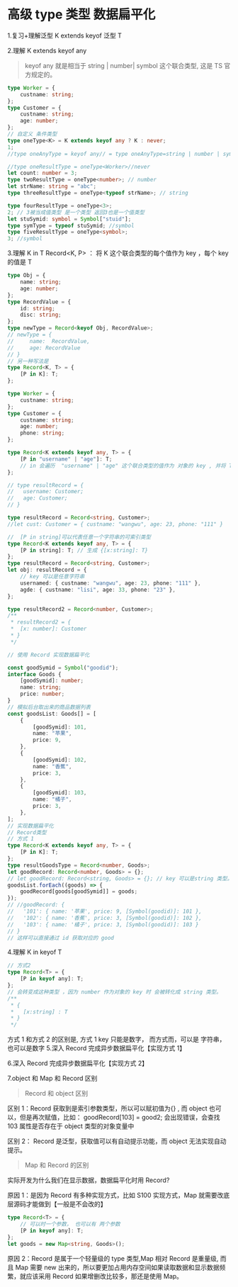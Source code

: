 # 高级 type 类型 数据扁平化

1.复习+理解泛型 K extends keyof 泛型 T

2.理解 K extends keyof any

> keyof any 就是相当于 string | number| symbol 这个联合类型, 这是 TS 官方规定的。

```ts
type Worker = {
	custname: string;
};
type Customer = {
	custname: string;
	age: number;
};
// 自定义 条件类型
type oneType<K> = K extends keyof any ? K : never;
1;
//type oneAnyType = keyof any// = type oneAnyType=string | number | symbol

//type oneResultType = oneType<Worker>//never
let count: number = 3;
type twoResultType = oneType<number>; // number
let strName: string = "abc";
type threeResultType = oneType<typeof strName>; // string

type fourResultType = oneType<3>;
2; // 3被当成值类型 是一个类型 返回3也是一个值类型
let stuSymid: symbol = Symbol["stuid"];
type symType = typeof stuSymid; //symbol
type fiveResultType = oneType<symbol>;
3; //symbol
```

3.理解 K in T
Record<K, P> ： 将 K 这个联合类型的每个值作为 key ，每个 key 的值是 T

```ts
type Obj = {
	name: string;
	age: number;
};
type RecordValue = {
	id: string;
	disc: string;
};
type newType = Record<keyof Obj, RecordValue>;
// newType = {
//     name:  RecordValue,
//     age: RecordValue
// }
// 另一种写法是
type Record<K, T> = {
	[P in K]: T;
};
```

```ts
type Worker = {
	custname: string;
};
type Customer = {
	custname: string;
	age: number;
	phone: string;
};

type Record<K extends keyof any, T> = {
	[P in "username" | "age"]: T;
	// in 会遍历  "username" | "age" 这个联合类型的值作为 对象的 key , 并将 T 赋值给 对应的 key
};

// type resultRecord = {
//   username: Customer;
//   age: Customer;
// }

type resultRecord = Record<string, Customer>;
//let cust: Customer = { custname: "wangwu", age: 23, phone: "111" }

//  [P in string]可以代表任意一个字符串的可索引类型
type Record<K extends keyof any, T> = {
	[P in string]: T; // 生成 {[x:string]: T}
};
type resultRecord = Record<string, Customer>;
let obj: resultRecord = {
	// key 可以是任意字符串
	usernamed: { custname: "wangwu", age: 23, phone: "111" },
	agde: { custname: "lisi", age: 33, phone: "23" },
};

type resultRecord2 = Record<number, Customer>;
/**
 * resultRecord2 = {
 *  [x: number]: Customer
 * }
 */

// 使用 Record 实现数据扁平化

const goodSymid = Symbol("goodid");
interface Goods {
	[goodSymid]: number;
	name: string;
	price: number;
}
// 模拟后台取出来的商品数据列表
const goodsList: Goods[] = [
	{
		[goodSymid]: 101,
		name: "苹果",
		price: 9,
	},
	{
		[goodSymid]: 102,
		name: "香蕉",
		price: 3,
	},
	{
		[goodSymid]: 103,
		name: "橘子",
		price: 3,
	},
];
// 实现数据扁平化
// Record类型
// 方式 1
type Record<K extends keyof any, T> = {
	[P in K]: T;
};
type resultGoodsType = Record<number, Goods>;
let goodRecord: Record<number, Goods> = {};
// let goodRecord: Record<string, Goods> = {}; // key 可以是string 类型。
goodsList.forEach((goods) => {
	goodRecord[goods[goodSymid]] = goods;
});
// //goodRecord: {
//   '101': { name: '苹果', price: 9, [Symbol(goodid)]: 101 },
//   '102': { name: '香蕉', price: 3, [Symbol(goodid)]: 102 },
//   '103': { name: '橘子', price: 3, [Symbol(goodid)]: 103 }
// }
// 这样可以直接通过 id 获取对应的 good
```

4.理解 K in keyof T

```ts
// 方式2
type Record<T> = {
	[P in keyof any]: T;
};
// 会转变成这种类型 ，因为 number 作为对象的 key 时 会被转化成 string 类型。
/**
 * {
 *	 [x:string] : T
 * }
 */
```

方式 1 和方式 2 的区别是, 方式 1 key 只能是数字， 而方式而，可以是 字符串，也可以是数字 5.深入 Record 完成异步数据扁平化【实现方式 1】

6.深入 Record 完成异步数据扁平化【实现方式 2】

7.object 和 Map 和 Record 区别

> Record 和 object 区别

区别 1：Record 获取到是索引参数类型，所以可以赋初值为{} , 而 object 也可以，但是再次赋值，比如： goodRecord[103] = good2; 会出现错误，会查找 103 属性是否存在于 object 类型的对象变量中

区别 2： Record 是泛型，获取值可以有自动提示功能，而 object 无法实现自动提示。

> Map 和 Record 的区别

实际开发为什么我们在显示数据，数据扁平化时用 Record?

原因 1：是因为 Record 有多种实现方式，比如 S100 实现方式，Map 就需要改底层源码才能做到【一般是不会改的】

```ts
type Record<T> = {
	// 可以时一个参数， 也可以有 两个参数
	[P in keyof any]: T;
};
let goods = new Map<string, Goods>();
```

原因 2：Record 是属于一个轻量级的 type 类型,Map 相对 Record 是重量级, 而且 Map 需要 new 出来的，所以要更加占用内存空间如果读取数据和显示数据频繁，就应该采用 Record 如果增删改比较多，那还是使用 Map。
